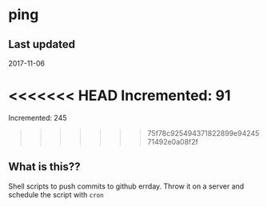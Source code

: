 # ping

## Last updated
2017-11-06

<<<<<<< HEAD
Incremented: 91
=======
Incremented: 245
>>>>>>> 75f78c925494371822899e9424571492e0a08f2f

## What is this?? 
Shell scripts to push commits to github errday. Throw it on a server and schedule the script with `cron`
